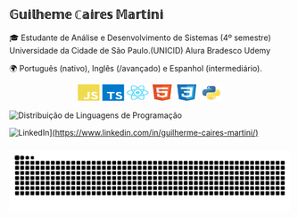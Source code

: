 ## 𝔾𝕦𝕚𝕝𝕙𝕖𝕞𝕖 ℂ𝕒𝕚𝕣𝕖𝕤 𝕄𝕒𝕣𝕥𝕚𝕟𝕚


🎓 Estudante de Análise e Desenvolvimento de Sistemas (4º semestre)
 Universidade da Cidade de São Paulo.(UNICID)
 Alura
 Bradesco
 Udemy
 

🌍  Português (nativo), Inglês (/avançado) e Espanhol (intermediário).




<div align="center"> 
  <img alt="JavaScript" height="30" width="40" src="https://raw.githubusercontent.com/devicons/devicon/master/icons/javascript/javascript-plain.svg">
  <img alt="TypeScript" height="30" width="40" src="https://raw.githubusercontent.com/devicons/devicon/master/icons/typescript/typescript-plain.svg">
  <img alt="React" height="30" width="40" src="https://raw.githubusercontent.com/devicons/devicon/master/icons/react/react-original.svg">
  <img alt="HTML5" height="30" width="40" src="https://raw.githubusercontent.com/devicons/devicon/master/icons/html5/html5-original.svg">
  <img alt="CSS3" height="30" width="40" src="https://raw.githubusercontent.com/devicons/devicon/master/icons/css3/css3-original.svg">
  <img alt="Python" height="30" width="40" src="https://raw.githubusercontent.com/devicons/devicon/master/icons/python/python-original.svg">
</div>

![Distribuição de Linguagens de Programação](https://raw.githubusercontent.com/guicmartini/guicmartini/main/assets/languages_pizza.png)



![LinkedIn](https://img.shields.io/badge/LinkedIn-0A66C2?style=flat&logo=linkedin&logoColor=white)][(https://www.linkedin.com/in/guilherme-caires-martini/)](https://www.linkedin.com/in/guilherme-martini-8020521a3/)

###

<img src="https://raw.githubusercontent.com/guicmartini/guicmartini/output/snake.svg" alt="Snake animation" />

###
